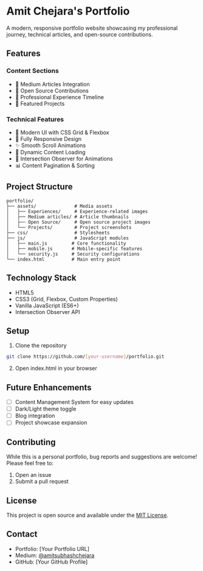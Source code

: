 # Amit Chejara's Portfolio

A modern, responsive portfolio website showcasing my professional journey, technical articles, and open-source contributions.

## Features

### Content Sections
- 📝 Medium Articles Integration
- 🚀 Open Source Contributions
- 💼 Professional Experience Timeline
- 🎯 Featured Projects

### Technical Features
- 🎨 Modern UI with CSS Grid & Flexbox
- 📱 Fully Responsive Design
- ✨ Smooth Scroll Animations
- 🔄 Dynamic Content Loading
- 🎯 Intersection Observer for Animations
- 📊 Content Pagination & Sorting

## Project Structure
```
portfolio/
├── assets/              # Media assets
│   ├── Experiences/     # Experience-related images
│   ├── Medium articles/ # Article thumbnails
│   ├── Open Source/     # Open source project images
│   └── Projects/        # Project screenshots
├── css/                 # Stylesheets
├── js/                  # JavaScript modules
│   ├── main.js         # Core functionality
│   ├── mobile.js       # Mobile-specific features
│   └── security.js     # Security configurations
└── index.html          # Main entry point
```

## Technology Stack
- HTML5
- CSS3 (Grid, Flexbox, Custom Properties)
- Vanilla JavaScript (ES6+)
- Intersection Observer API

## Setup
1. Clone the repository
```bash
git clone https://github.com/[your-username]/portfolio.git
```
2. Open index.html in your browser

## Future Enhancements
- [ ] Content Management System for easy updates
- [ ] Dark/Light theme toggle
- [ ] Blog integration
- [ ] Project showcase expansion

## Contributing
While this is a personal portfolio, bug reports and suggestions are welcome! Please feel free to:
1. Open an issue
2. Submit a pull request

## License
This project is open source and available under the [MIT License](LICENSE).

## Contact
- Portfolio: [Your Portfolio URL]
- Medium: [@amitsubhashchejara](https://medium.com/@amitsubhashchejara)
- GitHub: [Your GitHub Profile]
